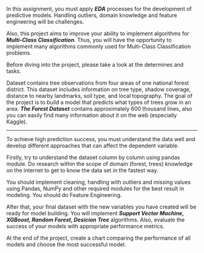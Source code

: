 In this assignment, you must apply ***EDA*** processes for the development of predictive models. Handling outliers, domain knowledge and feature engineering will be challenges. 

Also, this project aims to improve your ability to implement algorithms for ***Multi-Class Classification***. Thus, you will have the opportunity to implement many algorithms commonly used for Multi-Class Classification problems.

Before diving into the project, please take a look at the determines and tasks.

Dataset contains tree observations from four areas of one national forest district. This dataset includes information on tree type, shadow coverage, distance to nearby landmarks, soil type, and local topography. The goal of the project is to build a model that predicts what types of trees grow in an area.
***The Forest Dataset*** contains approximately 600 thousand lines, also you can easily find many information about it on the web (especially Kaggle).

---

To achieve high prediction success, you must understand the data well and develop different approaches that can affect the dependent variable.

Firstly, try to understand the dataset column by column using pandas module. Do research within the scope of domain (forest, trees) knowledge on the internet to get to know the data set in the fastest way. 

You should implement cleaning, handling with outliers and missing values using Pandas, NumPy and other required modules for the best result in modeling. You should do Feature Engineering.

After that, your final dataset with the new variables you have created will be ready for model building. You will implement ***Support Vector Machine, XGBoost, Random Forest, Desicion Tree*** algorithms. Also, evaluate the success of your models with appropriate performance metrics.

At the end of the project, create a chart comparing the performance of all models and choose the most successful model.
